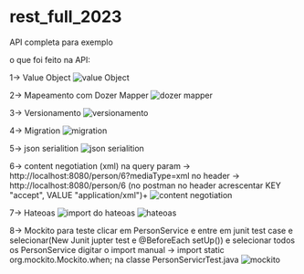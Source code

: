 # rest_full_2023
API completa para exemplo

o que foi feito na API:

1-> Value Object
![value Object](https://user-images.githubusercontent.com/95228196/212233346-aa0f68ce-0ae0-4133-a13c-6b2a9f2407f0.png)

2-> Mapeamento com Dozer Mapper
![dozer mapper](https://user-images.githubusercontent.com/95228196/212233367-a817abfc-c346-400e-9daa-5eafbdab6c85.png)

3-> Versionamento
![versionamento](https://user-images.githubusercontent.com/95228196/212233382-d273d713-b1cc-4e56-9d49-c1513401f68c.png)

4-> Migration
![migration](https://user-images.githubusercontent.com/95228196/212233395-dda79771-3174-4ded-94be-b885f5aac0ee.png)

5-> json serialition
![json serialition](https://user-images.githubusercontent.com/95228196/212233406-e72bbdcc-b3eb-4939-b22f-8d0e802804bc.png)

6-> content negotiation (xml)
na query param ->  http://localhost:8080/person/6?mediaType=xml
no header -> http://localhost:8080/person/6 (no postman no header acrescentar KEY "accept", VALUE "application/xml")+
![content negotiation](https://user-images.githubusercontent.com/95228196/212233447-d6374c83-7788-4bb9-8079-4a4201c620cd.png)

7-> Hateoas
![import do hateoas](https://user-images.githubusercontent.com/95228196/212233464-63c2495f-d494-42b3-8fdb-653b1f477a83.png)
![hateoas](https://user-images.githubusercontent.com/95228196/212233473-ee869b70-7a9e-4d30-97f9-ee5449511dab.png)

8-> Mockito para teste
clicar em PersonService e entre em junit test case e selecionar(New Junit jupter test e @BeforeEach setUp()) e selecionar todos os PersonService
digitar o import manual -> import static org.mockito.Mockito.when; na classe  PersonServicrTest.java
![mockito](https://user-images.githubusercontent.com/95228196/212233719-b8964645-e76b-45ca-938f-b8e3fc4a38cf.png)
